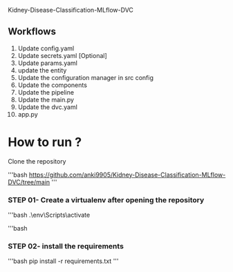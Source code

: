 Kidney-Disease-Classification-MLflow-DVC

## Workflows

1. Update config.yaml
2. Update secrets.yaml [Optional]
3. Update params.yaml
4. update the entity
5. Update the configuration manager in src config
6. Update the components
7. Update the pipeline
8. Update the main.py
9. Update the dvc.yaml
10. app.py


# How to run ?

Clone the repository

'''bash
https://github.com/anki9905/Kidney-Disease-Classification-MLflow-DVC/tree/main
'''
### STEP 01- Create a virtualenv after opening the repository

'''bash
 .\env\Scripts\activate  
 
'''bash

### STEP 02- install the requirements
'''bash
pip install -r requirements.txt
'''